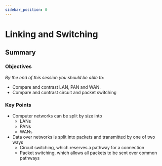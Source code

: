 ```yaml
---
sidebar_position: 0
---
```


# Linking and Switching

## Summary

### Objectives
*By the end of this session you should be able to:*
* Compare and contrast LAN, PAN and WAN.
* Compare and contrast circuit and packet switching

### Key Points
* Computer networks can be split by size into
  * LANs
  * PANs
  * WANs
* Data over networks is split into packets and transmitted by one of two ways
  * Circuit switching, which reserves a pathway for a connection
  * Packet switching, which allows all packets to be sent over common pathways
